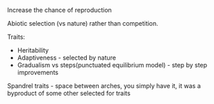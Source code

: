 Increase the chance of reproduction

Abiotic selection (vs nature) rather than competition.



Traits:

 - Heritability
 - Adaptiveness - selected by nature
 - Gradualism vs steps(punctuated equilibrium model) - step by step improvements

Spandrel traits - space between arches, you simply have it, it was a byproduct of some other selected for traits




